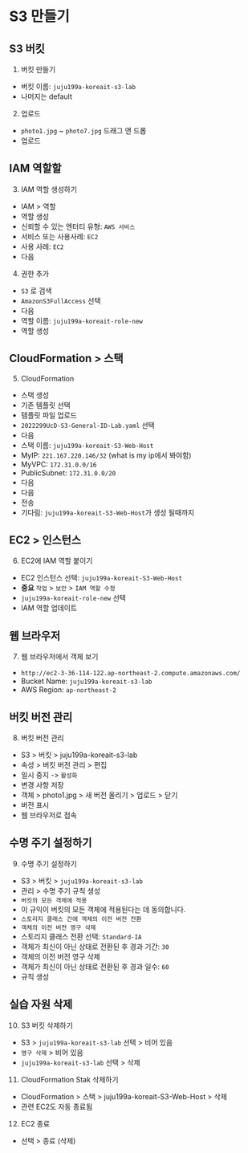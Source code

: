 # S3 만들기
## S3 버킷
1. 버킷 만들기
  - 버킷 이름: `juju199a-koreait-s3-lab`
  - 나머지는 default

2. 업로드
  - `photo1.jpg` ~ `photo7.jpg` 드래그 앤 드롭
  - 업로드

## IAM 역할할
3. IAM 역할 생성하기
  - IAM > 역할
  - 역할 생성
  - 신뢰할 수 있는 엔터티 유형: `AWS 서비스`
  - 서비스 또는 사용사례: `EC2`
  - 사용 사례: `EC2`
  - 다음

4. 권한 추가
  - `S3` 로 검색
  - `AmazonS3FullAccess` 선택
  - 다음
  - 역할 이름: `juju199a-koreait-role-new`
  - 역할 생성

## CloudFormation > 스택
5. CloudFormation
  - 스택 생성
  - 기존 템플릿 선택
  - 템플릿 파일 업로드
  - `2022299UcD-S3-General-ID-Lab.yaml` 선택
  - 다음
  - 스택 이름: `juju199a-koreait-S3-Web-Host`
  - MyIP: `221.167.220.146/32` (what is my ip에서 봐야함)
  - MyVPC: `172.31.0.0/16`
  - PublicSubnet: `172.31.0.0/20`
  - 다음
  - 다음
  - 전송
  - 기다림: `juju199a-koreait-S3-Web-Host`가 생성 될때까지

## EC2 > 인스턴스
6. EC2에 IAM 역할 붙이기
  - EC2 인스턴스 선택: `juju199a-koreait-S3-Web-Host`
  - **중요** `작업` > `보안` > `IAM 역할 수정`
  - `juju199a-koreait-role-new` 선택
  - IAM 역할 업데이트

## 웹 브라우저
7. 웹 브라우저에서 객체 보기
  - `http://ec2-3-36-114-122.ap-northeast-2.compute.amazonaws.com/`
  - Bucket Name: `juju199a-koreait-s3-lab`
  - AWS Region: `ap-northeast-2`

## 버킷 버전 관리
8. 버킷 버전 관리
  - S3 > 버킷 > juju199a-koreait-s3-lab
  - 속성 > 버킷 버전 관리 > 편집
  - 일시 중지 -> `활성화`
  - 변경 사항 저장
  - 객체 > photo1.jpg > 새 버전 올리기 > 업로드 > 닫기
  - 버전 표시
  - 웹 브라우저로 접속

## 수명 주기 설정하기
9. 수명 주기 설정하기
  - S3 > 버킷 > `juju199a-koreait-s3-lab`
  - 관리 > 수명 주기 규칙 생성
  - `버킷의 모든 객체에 적용`
  - 이 규익이 버킷의 모든 객체에 적용된다는 데 동의합니다.
  - `스토리지 클래스 간에 객체의 이전 버전 전환`
  - `객체의 이전 버전 영구 삭제`
  - 스토리지 클래스 전환 선택: `Standard-IA`
  - 객체가 최신이 아닌 상태로 전환된 후 경과 기간: `30`
  - 객체의 이전 버전 영구 삭제
  - 객체가 최신이 아닌 상태로 전환된 후 경과 일수: `60`
  - 규칙 생성

## 실습 자원 삭제
10. S3 버킷 삭제하기
  - S3 > `juju199a-koreait-s3-lab` 선택 > 비어 있음
  - `영구 삭제` > 비어 있음
  - `juju199a-koreait-s3-lab` 선택 > 삭제

11. CloudFormation Stak 삭제하기
  - CloudFormation > 스택 > juju199a-koreait-S3-Web-Host > 삭제
  - 관련 EC2도 자동 종료됨

12. EC2 종료
  - 선택 > 종료 (삭제)

